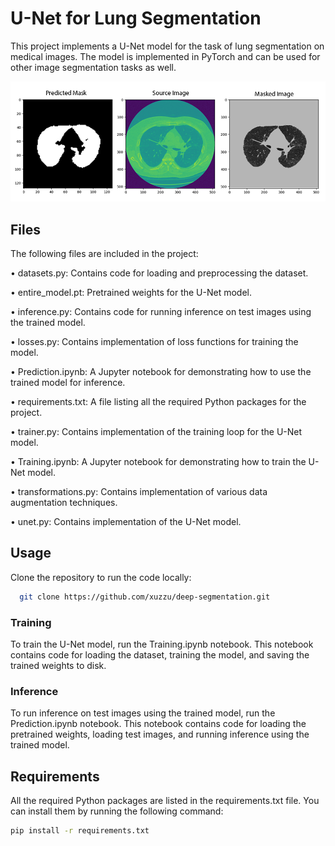 # U-Net for Lung Segmentation
This project implements a U-Net model for the task of lung segmentation on medical images. The model is implemented in PyTorch and can be used for other image segmentation tasks as well.

![plot](plot.jpg)

## Files
The following files are included in the project:

•	datasets.py: Contains code for loading and preprocessing the dataset.

•	entire_model.pt: Pretrained weights for the U-Net model.

•	inference.py: Contains code for running inference on test images using the trained model.

•	losses.py: Contains implementation of loss functions for training the model.

•	Prediction.ipynb: A Jupyter notebook for demonstrating how to use the trained model for inference.

•	requirements.txt: A file listing all the required Python packages for the project.

•	trainer.py: Contains implementation of the training loop for the U-Net model.

•	Training.ipynb: A Jupyter notebook for demonstrating how to train the U-Net model.

•	transformations.py: Contains implementation of various data augmentation techniques.

•	unet.py: Contains implementation of the U-Net model.
## Usage
Clone the repository to run the code locally:
```bash
  git clone https://github.com/xuzzu/deep-segmentation.git

```


### Training
To train the U-Net model, run the Training.ipynb notebook. This notebook contains code for loading the dataset, training the model, and saving the trained weights to disk.
### Inference
To run inference on test images using the trained model, run the Prediction.ipynb notebook. This notebook contains code for loading the pretrained weights, loading test images, and running inference using the trained model.
## Requirements
All the required Python packages are listed in the requirements.txt file. You can install them by running the following command:
```bash
pip install -r requirements.txt

```

